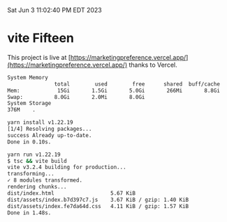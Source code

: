 Sat Jun  3 11:02:40 PM EDT 2023

# vite Fifteen


This project is live at [https://marketingpreference.vercel.app/](https://marketingpreference.vercel.app/) thanks to Vercel.

```bash
System Memory
               total        used        free      shared  buff/cache   available
Mem:            15Gi       1.5Gi       5.0Gi       266Mi       8.8Gi        13Gi
Swap:          8.0Gi       2.0Mi       8.0Gi
System Storage
376M	.
```
```bash
yarn install v1.22.19
[1/4] Resolving packages...
success Already up-to-date.
Done in 0.10s.
```
```bash
yarn run v1.22.19
$ tsc && vite build
vite v3.2.4 building for production...
transforming...
✓ 8 modules transformed.
rendering chunks...
dist/index.html                  5.67 KiB
dist/assets/index.b7d397c7.js    3.67 KiB / gzip: 1.40 KiB
dist/assets/index.fe7da64d.css   4.11 KiB / gzip: 1.57 KiB
Done in 1.48s.
```
